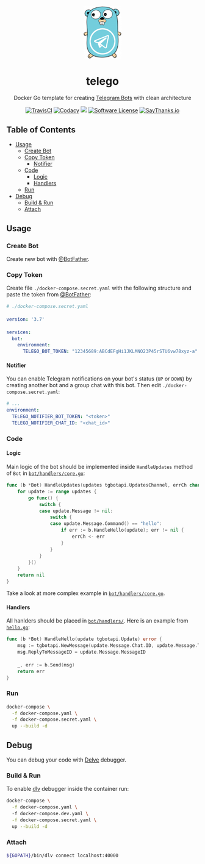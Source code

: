 <p align="center">
  <a href="https://github.com/mitinarseny/telego">
    <img src="_assets/logo.png" alt="telego logo" width="20%" />
  </a>
  <h1 align="center">telego</h1>
  <p align="center">Docker Go template for creating <a href="https://core.telegram.org/bots">Telegram Bots</a> with clean architecture</p>
  <p align="center">
    <a href="https://travis-ci.org/mitinarseny/telego"><img alt="TravisCI" src="https://img.shields.io/travis/mitinarseny/telego/master.svg?style=flat-square&logo=travis-ci"></a>
    <a href="https://app.codacy.com/app/mitinarseny/telego"><img alt="Codacy" src="https://img.shields.io/codacy/grade/0702d21a638d4fa78328d988bdcedb19/master?style=flat-square&logo=codacy"></a>
    <a href="https://golangci.com/r/github.com/mitinarseny/telego"><img src="https://golangci.com/badges/github.com/mitinarseny/telego.svg"></a>
    <a href="/LICENSE.md"><img alt="Software License" src="https://img.shields.io/badge/license-MIT-brightgreen.svg?style=flat-square"></a>
    <a href="https://saythanks.io/to/mitinarseny"><img alt="SayThanks.io" src="https://img.shields.io/badge/say-thanks-9933ff.svg?style=flat-square"></a>
  </p>
</p>

## Table of Contents
* [Usage](#usage)
  * [Create Bot](#create-bot)
  * [Copy Token](#copy-token)
      * [Notifier](#notifier)
  * [Code](#code)
    * [Logic](#logic)
    * [Handlers](#handlers)
  * [Run](#run)
* [Debug](#debug)
  * [Build & Run](#build--run)
  * [Attach](#attach)
## Usage
### Create Bot
Create new bot with [@BotFather](https://t.me/BotFather).
### Copy Token
Create file `./docker-compose.secret.yaml` with the following structure and paste the token from [@BotFather](https://t.me/BotFather):
```yaml
# ./docker-compose.secret.yaml

version: '3.7'

services:
  bot:
    environment:
      TELEGO_BOT_TOKEN: "12345689:ABCdEFgHi1JKLMNO23P45rSTU6vw78xyz-a"
```
#### Notifier
You can enable Telegram notifications on your bot's status (`UP` or `DOWN`) by creating another bot and a group chat with this bot. Then edit `./docker-compose.secret.yaml`:
```yaml
# ...
environment:
  TELEGO_NOTIFIER_BOT_TOKEN: "<token>"
  TELEGO_NOTIFIER_CHAT_ID: "<chat_id>"
```
### Code
#### Logic
Main logic of the bot should be implemented inside `HandleUpdates` method of `Bot` in [`bot/handlers/core.go`](bot_old/handlers/core.go):
```go
func (b *Bot) HandleUpdates(updates tgbotapi.UpdatesChannel, errCh chan <- error) error {
    for update := range updates {
        go func() {
            switch {
            case update.Message != nil:
                switch {
                case update.Message.Command() == "hello":
                    if err := b.HandleHello(update); err != nil {
                        errCh <- err
                    }
                }
            }
        }()
    }
    return nil
}
```
Take a look at more complex example in [`bot/handlers/core.go`](bot_old/handlers/core.go).
#### Handlers
All hanlders should be placed in [`bot/handlers/`](bot_old/handlers). Here is an example from [`hello.go`](bot_old/handlers/hello.go):
```go
func (b *Bot) HandleHello(update tgbotapi.Update) error {
    msg := tgbotapi.NewMessage(update.Message.Chat.ID, update.Message.Text)
    msg.ReplyToMessageID = update.Message.MessageID

    _, err := b.Send(msg)
    return err
}
```
### Run
```bash
docker-compose \
  -f docker-compose.yaml \
  -f docker-compose.secret.yaml \
  up --build -d
```

## Debug
You can debug your code with [Delve](https://github.com/go-delve/delve) debugger. 
### Build & Run
To enable [dlv](https://github.com/go-delve/delve) debugger inside the container run:
```bash
docker-compose \
  -f docker-compose.yaml \ 
  -f docker-compose.dev.yaml \
  -f docker-compose.secret.yaml \
  up --build -d
``` 
### Attach
```bash
${GOPATH}/bin/dlv connect localhost:40000
```
